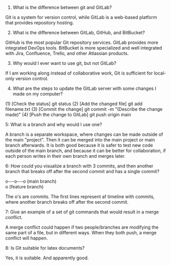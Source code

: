 1. What is the difference between git and GitLab?

Git is a system for version control, while GitLab is a web-based platform that provides repository hosting.

2. What is the difference between GitLab, GitHub, and BitBucket?

GitHub is the most popular Git repository services. GitLab provides more integrated DevOps tools. BitBucket is more specialized and well integrated with Jira, Confluence, Trello, and other Atlassian products.

3. Why would I ever want to use git, but not GitLab?

If I am working along instead of collaborative work, Git is sufficient for local-only version control.

4. What are the steps to update the GitLab server with some changes I made on my computer?

(1) [Check the status] git status
(2) [Add the changed file] git add filename.txt
(3) [Commit the change] git commit -m "(Describe the change made)"
(4) [Push the change to GitLab] git push origin main


5: What is a branch and why would I use one?  

A branch is a separate workspace, where changes can be made outside of the main "project". Then it can be merged into the main project or main branch afterwards.
It is both good because it is safer to test new code outside of the main branch, and because it can be better for collaboration, if each person writes in their own branch and merges later. 

6: How could you visualize a branch with 3 commits, and then another branch that breaks off after the second commit and has a single commit?

o---o---o  (main branch)
     \
      o  (feature branch)

The o's are commits. The first lines represent af timeline with commits, where another branch breaks off after the second commit. 

7: Give an example of a set of git commands that would result in a merge conflict.  

A merge conflict could happen if two people/branches are modifying the same part of a file, but in different ways. When they both push, a merge conflict will happen. 

8: Is Git suitable for latex documents?  

Yes, it is suitable. And apparently good.

